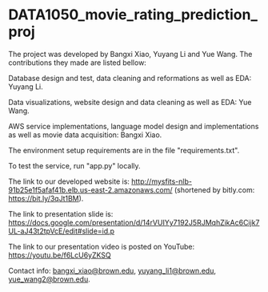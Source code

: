 # DATA1050_movie_rating_prediction_proj

The project was developed by Bangxi Xiao, Yuyang Li and Yue Wang.
The contributions they made are listed bellow:

Database design and test, data cleaning and reformations as well as EDA: Yuyang Li.

Data visualizations, website design and data cleaning as well as EDA: Yue Wang.

AWS service implementations, language model design and implementations as well as movie data acquisition: Bangxi Xiao.

The environment setup requirements are in the file "requirements.txt".

To test the service, run "app.py" locally.

The link to our developed website is: http://mysfits-nlb-91b25e1f5afaf41b.elb.us-east-2.amazonaws.com/ (shortened by bitly.com: https://bit.ly/3qJt1BM).

The link to presentation slide is: https://docs.google.com/presentation/d/14rVUIYy7192J5RJMqhZikAc6Cijk7UL-aJ43t2tpVcE/edit#slide=id.p

The link to our presentation video is posted on YouTube: https://youtu.be/f6LcU6yZKSQ

Contact info: bangxi_xiao@brown.edu, yuyang_li1@brown.edu, yue_wang2@brown.edu.
